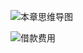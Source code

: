 ![][image-1]

![][image-2]

[image-1]:	http://pic.yupoo.com/jean0326/Hh2Lqert/3EIsh.png "本章思维导图"
[image-2]:	https://ws1.sinaimg.cn/large/006tNc79gy1fqsd2uqjlsj31kw1ehe81.jpg "借款费用"